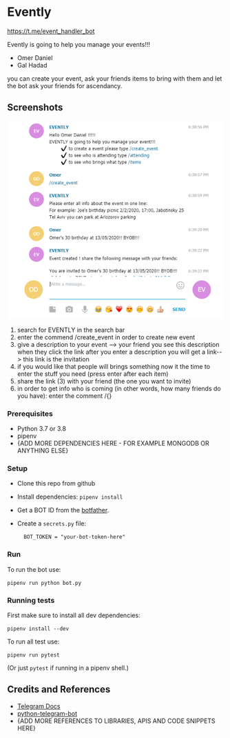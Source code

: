 # Evently
<https://t.me/event_handler_bot>

Evently is going to help you manage your events!!!


* Omer Daniel
* Gal Hadad

you can create your event, ask your friends items to bring with them and let the bot ask your friends for ascendancy. 

## Screenshots

![SCREESHOT DECSRIPTION](screenshots/evently.png)

1. search for EVENTLY in the search bar 
2. enter the commend /create_event in order to create new event
3. give a description to your event --> your friend you see this description when they click the link
after you enter a description you will get a link--> this link is the invitation
4. if you would like that people will brings something now it the time to enter the stuff you need
(press enter after each item)
5. share the link (3) with your friend (the one you want to invite)
6. in order to get info who is coming (in other words, how many friends do you have):
enter the comment /{}



### Prerequisites
* Python 3.7 or 3.8
* pipenv
* {ADD MORE DEPENDENCIES HERE - FOR EXAMPLE MONGODB OR ANYTHING ELSE}

### Setup
* Clone this repo from github
* Install dependencies: `pipenv install`
* Get a BOT ID from the [botfather](https://telegram.me/BotFather).
* Create a `secrets.py` file:

        BOT_TOKEN = "your-bot-token-here"

### Run
To run the bot use:

    pipenv run python bot.py

### Running tests
First make sure to install all dev dependencies:

    pipenv install --dev

To run all test  use:

    pipenv run pytest

(Or just `pytest` if running in a pipenv shell.)

## Credits and References
* [Telegram Docs](https://core.telegram.org/bots)
* [python-telegram-bot](https://github.com/python-telegram-bot/python-telegram-bot)
* {ADD MORE REFERENCES TO LIBRARIES, APIS AND CODE SNIPPETS HERE}

